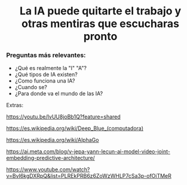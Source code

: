 <div align="center">

  # La IA puede quitarte el trabajo y otras mentiras que escucharas pronto

</div>

### Preguntas más relevantes:
- ¿Qué es realmente la "I" "A"?
- ¿Qué tipos de IA existen?
- ¿Como funciona una IA?
- ¿Cuando se?
- ¿Para donde va el mundo de las IA?

Extras: 

https://youtu.be/IvUU8joBb1Q?feature=shared

https://es.wikipedia.org/wiki/Deep_Blue_(computadora)

https://es.wikipedia.org/wiki/AlphaGo

https://ai.meta.com/blog/v-jepa-yann-lecun-ai-model-video-joint-embedding-predictive-architecture/

https://www.youtube.com/watch?v=BvI6kgDXRpQ&list=PLREkPRB6z6ZoWzWHLP7cSa3p-ofOiTMeR
